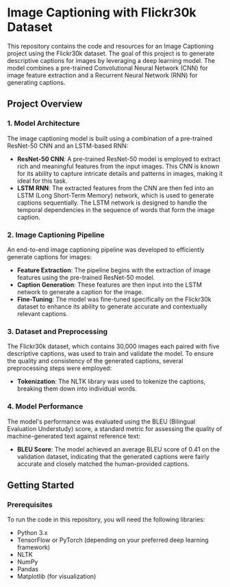 # Image Captioning with Flickr30k Dataset

This repository contains the code and resources for an Image Captioning project using the Flickr30k dataset. The goal of this project is to generate descriptive captions for images by leveraging a deep learning model. The model combines a pre-trained Convolutional Neural Network (CNN) for image feature extraction and a Recurrent Neural Network (RNN) for generating captions.

## Project Overview

### 1. Model Architecture
The image captioning model is built using a combination of a pre-trained ResNet-50 CNN and an LSTM-based RNN:
- **ResNet-50 CNN**: A pre-trained ResNet-50 model is employed to extract rich and meaningful features from the input images. This CNN is known for its ability to capture intricate details and patterns in images, making it ideal for this task.
- **LSTM RNN**: The extracted features from the CNN are then fed into an LSTM (Long Short-Term Memory) network, which is used to generate captions sequentially. The LSTM network is designed to handle the temporal dependencies in the sequence of words that form the image caption.

### 2. Image Captioning Pipeline
An end-to-end image captioning pipeline was developed to efficiently generate captions for images:
- **Feature Extraction**: The pipeline begins with the extraction of image features using the pre-trained ResNet-50 model.
- **Caption Generation**: These features are then input into the LSTM network to generate a caption for the image.
- **Fine-Tuning**: The model was fine-tuned specifically on the Flickr30k dataset to enhance its ability to generate accurate and contextually relevant captions.

### 3. Dataset and Preprocessing
The Flickr30k dataset, which contains 30,000 images each paired with five descriptive captions, was used to train and validate the model. To ensure the quality and consistency of the generated captions, several preprocessing steps were employed:
- **Tokenization**: The NLTK library was used to tokenize the captions, breaking them down into individual words.


### 4. Model Performance
The model's performance was evaluated using the BLEU (Bilingual Evaluation Understudy) score, a standard metric for assessing the quality of machine-generated text against reference text:
- **BLEU Score**: The model achieved an average BLEU score of 0.41 on the validation dataset, indicating that the generated captions were fairly accurate and closely matched the human-provided captions.

## Getting Started

### Prerequisites
To run the code in this repository, you will need the following libraries:
- Python 3.x
- TensorFlow or PyTorch (depending on your preferred deep learning framework)
- NLTK
- NumPy
- Pandas
- Matplotlib (for visualization)
